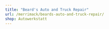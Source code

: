 ```yaml
---
title: "Beard's Auto and Truck Repair"
url: /merrimack/beards-auto-and-truck-repair/
shop: Autowerkstatt
---
```

